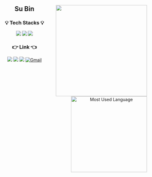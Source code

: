 <div align="center">

  <img align="right" src="https://github-readme-stats.vercel.app/api?username=suziebelle003" width="300px" />

## Su Bin

### 💡 Tech Stacks 💡

  <img src="https://img.shields.io/badge/JavaScript-F7DF1E?style=flat-square&logo=JavaScript&logoColor=white" />
  <img src="https://img.shields.io/badge/React-61DAFB?style=flat-square&logo=React&logoColor=white" />
  <img src="https://img.shields.io/badge/TypeScript-3178C6?style=flat-square&logo=TypeScript&logoColor=white" />
  

  <br>

</div>

<div align="center">

  <img align="right" alt="Most Used Language" src="https://github-readme-stats.vercel.app/api/top-langs/?username=suziebelle003&layout=compact" width="250" />

### 👉 Link 👈

<a href="https://github.com/suziebelle003" target="_blank"><img src="https://img.shields.io/badge/TIL-ffff00?style=flat-square&logo=Github&logoColor=white"  /></a>
<a href="https://github.com/suziebelle003" target="_blank"><img src="https://img.shields.io/badge/Github-ffff?style=flat-square&logo=Github&logoColor=white"  /></a>
<a href="https://blog.naver.com/003subin" target="_blank"><img src="https://img.shields.io/badge/Blog-ff5722?style=flat-square&logo=Blogger&logoColor=white"  /></a>
<a href="mailto:imsubin003@gmail.com" target="_blank"><img src="https://img.shields.io/badge/Gmail-D14836?style=flat-square&logo=gmail&logoColor=white"  alt="Gmail" /></a>

</div>
<!-- <img alt="github-readme-streak-stats" align="right" src="https://github-readme-streak-stats.herokuapp.com/?user=suziebelle003i&theme=tokyonight" width="300px" /> -->







